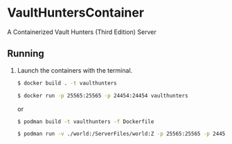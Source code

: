 # VaultHuntersContainer
A Containerized Vault Hunters (Third Edition) Server

## Running 
1. Launch the containers with the terminal.

    ```bash
    $ docker build . -t vaulthunters

    $ docker run -p 25565:25565 -p 24454:24454 vaulthunters
    ```

    or

    ```bash
    $ podman build -t vaulthunters -f Dockerfile

    $ podman run -v ./world:/ServerFiles/world:Z -p 25565:25565 -p 24454:24454 vaulthunters
    
    ```
    